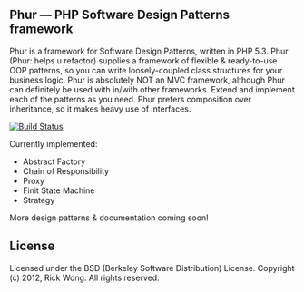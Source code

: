 Phur — PHP Software Design Patterns framework
---------------------------------------------
Phur is a framework for Software Design Patterns, written in PHP 5.3. Phur (Phur: helps u refactor) supplies a framework of flexible & ready-to-use OOP patterns, so you can write loosely-coupled class structures for your business logic. Phur is absolutely NOT an MVC framework, although Phur can definitely be used with in/with other frameworks. Extend and implement each of the patterns as you need. Phur prefers composition over inheritance, so it makes heavy use of interfaces.

[![Build Status](https://secure.travis-ci.org/RickWong/Phur.png)](https://travis-ci.org/RickWong/Phur)

Currently implemented:
* Abstract Factory
* Chain of Responsibility
* Proxy
* Finit State Machine
* Strategy

More design patterns & documentation coming soon!

License
-------
Licensed under the BSD (Berkeley Software Distribution) License.
Copyright (c) 2012, Rick Wong. All rights reserved.
